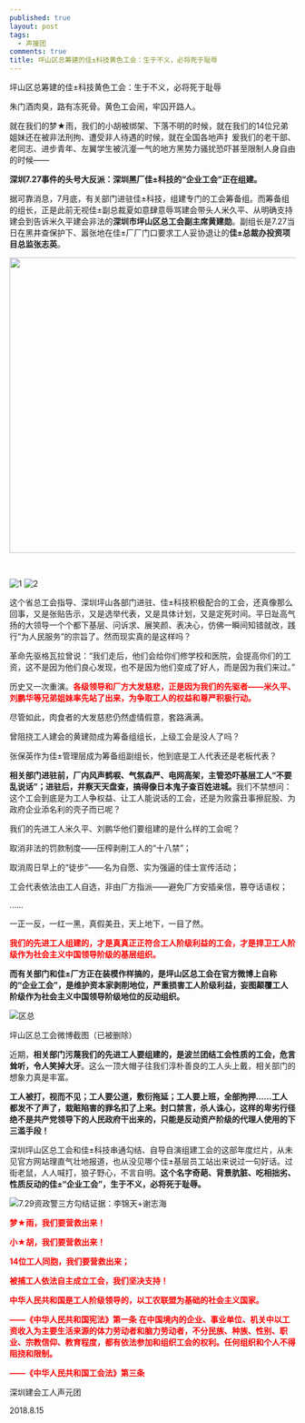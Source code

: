 ```yaml
---
published: true
layout: post
tags:
  - 声援团
comments: true
title: 坪山区总筹建的佳±科技黄色工会：生于不义，必将死于耻辱
---
```


坪山区总筹建的佳±科技黄色工会：生于不义，必将死于耻辱

朱门酒肉臭，路有冻死骨。黄色工会闹，牢囚开路人。

就在我们的梦★雨，我们的小胡被绑架、下落不明的时候，就在我们的14位兄弟姐妹还在被非法刑拘、遭受非人待遇的时候，就在全国各地声扌爰我们的老干部、老同志、进步青年、左翼学生被沆瀣一气的地方黑势力骚扰恐吓甚至限制人身自由的时候——

<strong>深圳7.27事件的头号大反派：深圳黑厂佳±科技的“企业工会”正在组建。</strong>

据可靠消息，7月底，有关部门进驻佳±科技，组建专门的工会筹备组。而筹备组的组长，正是此前无视佳±副总裁夏如意肆意辱骂建会带头人米久平、从明确支持建会到告诉米久平建会非法的<strong>深圳市坪山区总工会副主席黄建勋</strong>。副组长是7.27当日在黑井查保护下、嚣张地在佳±厂厂门口要求工人妥协退让的<strong>佳±总裁办投资项目总监张志英</strong>。

<img class="aligncenter size-full wp-image-13975" src="http://sdxf1917.tk/wp-content/uploads/2018/08/0123.png" alt="" width="943" height="520" />

&nbsp;

<img class="wp-image-13971" src="http://sdxf1917.tk/wp-content/uploads/2018/08/1-1.jpeg" alt="1" /> <img class="wp-image-13972" src="http://sdxf1917.tk/wp-content/uploads/2018/08/2.jpeg" alt="2" />

这个省总工会指导、深圳坪山各部门进驻、佳±科技积极配合的工会，还真像那么回事，又是张贴告示，又是选举代表，又是具体计划，又是定死时间。平日趾高气扬的大领导一个个都下基层、问诉求、展笑颜、表决心，仿佛一瞬间知错就改，践行“为人民服务”的宗旨了。然而现实真的是这样吗？

革命先驱格瓦拉曾说：“我们走后，他们会给你们修学校和医院，会提高你们的工资，这不是因为他们良心发现，也不是因为他们变成了好人，而是因为我们来过。”

历史又一次重演。<span style="color: red; font-weight: bold;">各级领导和厂方大发慈悲，正是因为我们的先驱者——米久平、刘鹏华等兄弟姐妹率先站了出来，为争取工人的权益和尊严积极行动。</span>

尽管如此，肉食者的大发慈悲仍然虚情假意，套路满满。

曾阻挠工人建会的黄建勋成为筹备组组长，上级工会是没人了吗？

张保英作为佳±管理层成为筹备组副组长，他到底是工人代表还是老板代表？

<strong>相关部门进驻前，厂内风声鹤唳、气氛森严、电网高架，主管恐吓基层工人“不要乱说话”；进驻后，井察天天盘查，搞得像日本鬼子查百姓进城。</strong>我们不禁想问：这个工会到底是为工人争权益、让工人能说话的工会，还是为败露丑事擦屁股、为政府企业添名利的壳子而已呢？

我们的先进工人米久平、刘鹏华他们要组建的是什么样的工会呢？

取消非法的罚款制度——压榨剥削工人的“十八禁”；

取消周日早上的“徒步”——名为自愿、实为强逼的佳士宣传活动；

工会代表依法由工人自选，非由厂方指派——避免厂方安插亲信，篡夺话语权；

……

一正一反，一红一黑，真假美丑，天上地下，一目了然。

<span style="color: red; font-weight: bold;">我们的先进工人组建的，才是真真正正符合工人阶级利益的工会，才是捍卫工人阶级作为社会主义中国领导阶级的基层组织。</span>

<strong>而有关部门和佳±厂方正在装模作样搞的，是坪山区总工会在官方微博上自称的“企业工会”，是维护资本家剥削地位，严重损害工人阶级利益，妄图颠覆工人阶级作为社会主义中国领导阶级地位的反动组织。</strong>

<img class="wp-image-13973" src="http://sdxf1917.tk/wp-content/uploads/2018/08/unnamed-file-1.png" alt="区总" />

坪山区总工会微博截图（已被删除）

近期，<strong>相关部门污蔑我们的先进工人要组建的，是波兰团结工会性质的工会，危言耸听，令人笑掉大牙</strong>。这么一顶大帽子往我们淳朴善良的工人头上戴，相关部门的想象力真是丰富。

<strong>工人被打，视而不见；工人要公道，敷衍拖延；工人要上班，全部拘押……工人都发不了声了，栽赃陷害的罪名扣了上来。封口禁言，杀人诛心，这样的卑劣行径绝不是共产党领导下的人民政府干出来的，只能是反动资产阶级的代理人使用的下三滥手段！</strong>

深圳坪山区总工会和佳±科技串通勾结、自导自演组建工会的这部年度烂片，从未见官方网站理直气壮地报道，也从没见哪个佳±基层员工站出来说过一句好话。过街老鼠，人人喊打，狼子野心，不言自明。<strong>这个名字奇葩、背景肮脏、吃相拙劣、性质反动的佳±“企业工会”，生于不义，必将死于耻辱。</strong>

<img class="wp-image-13974" src="http://sdxf1917.tk/wp-content/uploads/2018/08/7-29.png" alt="7.29资政警三方勾结证据：李锦天+谢志海" />

<span style="color: red; font-weight: bold;">梦★雨，我们要营救出来！</span>

<span style="color: red; font-weight: bold;">小★胡，我们要营救出来！</span>

<span style="color: red; font-weight: bold;">14位工人同胞，我们要营救出来；</span>

<span style="color: red; font-weight: bold;">被捕工人依法自主成立工会，我们坚决支持！</span>

<span style="color: red; font-weight: bold;">中华人民共和国是工人阶级领导的，以工农联盟为基础的社会主义国家。</span>

<span style="color: red; font-weight: bold;">——《中华人民共和国宪法》第一条</span>
<span style="color: red; font-weight: bold;">在中国境内的企业、事业单位、机关中以工资收入为主要生活来源的体力劳动者和脑力劳动者，不分民族、种族、性别、职业、宗教信仰、教育程度，都有依法参加和组织工会的权利。任何组织和个人不得阻挠和限制。</span>

<span style="color: red; font-weight: bold;">——《中华人民共和国工会法》第三条</span>

深圳建会工人声元团

2018.8.15
